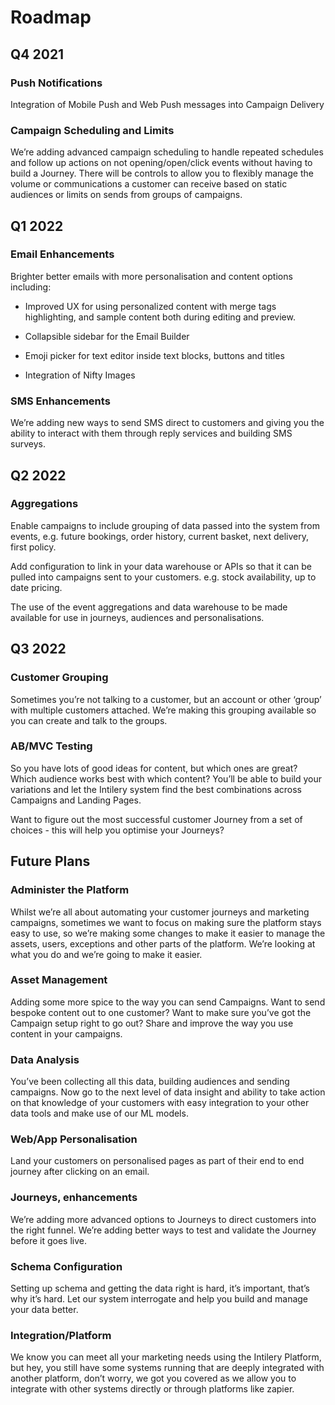 # Roadmap

## Q4 2021

### Push Notifications
Integration of Mobile Push and Web Push messages into Campaign Delivery


### Campaign Scheduling and Limits
We’re adding advanced campaign scheduling to handle repeated schedules and follow up actions on not opening/open/click events without having to build a Journey. There will be controls to allow you to flexibly manage the volume or communications a customer can receive based on static audiences or limits on sends from groups of campaigns.

## Q1 2022

### Email Enhancements
Brighter better emails with more personalisation and content options including:

* Improved UX for using personalized content with merge tags highlighting, and sample content both during editing and preview.

* Collapsible sidebar for the Email Builder
* Emoji picker for text editor inside text blocks, buttons and titles
* Integration of Nifty Images


### SMS Enhancements
We’re adding new ways to send SMS direct to customers and giving you the ability to interact with them through reply services and building SMS surveys.

## Q2 2022

### Aggregations
Enable campaigns to include grouping of data passed into the system from events, e.g. future bookings, order history, current basket, next delivery, first policy.

Add configuration to link in your data warehouse or APIs so that it can be pulled into campaigns sent to your customers. e.g. stock availability, up to date pricing.

The use of the event aggregations and data warehouse to be made available for use in journeys, audiences and personalisations.

## Q3 2022

### Customer Grouping
Sometimes you’re not talking to a customer, but an account or other ‘group’ with multiple customers attached. We’re making this grouping available so you can create and talk to the groups.


### AB/MVC Testing
So you have lots of good ideas for content, but which ones are great? Which audience works best with which content? You’ll be able to build your variations and let the Intilery system find the best combinations across Campaigns and Landing Pages.

Want to figure out the most successful customer Journey from a set of choices - this will help you optimise your Journeys?

## Future Plans

### Administer the Platform
Whilst we’re all about automating your customer journeys and marketing campaigns, sometimes we want to focus on making sure the platform stays easy to use, so we’re making some changes to make it easier to manage the assets, users, exceptions and other parts of the platform. We’re looking at what you do and we’re going to make it easier.


### Asset Management
Adding some more spice to the way you can send Campaigns. Want to send bespoke content out to one customer? Want to make sure you’ve got the Campaign setup right to go out? Share and improve the way you use content in your campaigns.


### Data Analysis
You’ve been collecting all this data, building audiences and sending campaigns. Now go to the next level of data insight and ability to take action on that knowledge of your customers with easy integration to your other data tools and make use of our ML models.


### Web/App Personalisation
Land your customers on personalised pages as part of their end to end journey after clicking on an email.


### Journeys, enhancements
We’re adding more advanced options to Journeys to direct customers into the right funnel. We’re adding better ways to test and validate the Journey before it goes live.


### Schema Configuration
Setting up schema and getting the data right is hard, it’s important, that’s why it’s hard. Let our system interrogate and help you build and manage your data better.


### Integration/Platform
We know you can meet all your marketing needs using the Intilery Platform, but hey, you still have some systems running that are deeply integrated with another platform, don’t worry, we got you covered as we allow you to integrate with other systems directly or through platforms like zapier.
